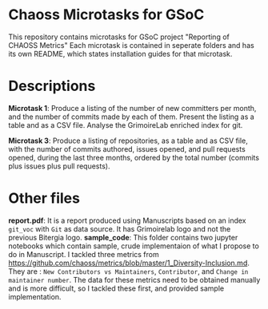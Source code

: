 # Chaoss Microtasks for GSoC
This repository contains microtasks for GSoC project "Reporting of CHAOSS Metrics"
Each microtask is contained in seperate folders and has its own README, which states installation guides for that microtask.

# Descriptions
**Microtask 1**: Produce a listing of the number of new committers per month, and the number of commits made by each of them. Present the listing as a table and as a CSV file. Analyse the GrimoireLab enriched index for git.

**Microtask 3**: Produce a listing of repositories, as a table and as CSV file, with the number of commits authored, issues opened, and pull requests opened, during the last three months, ordered by the total number (commits plus issues plus pull requests).

# Other files
**report.pdf**: It is a report produced using Manuscripts based on an index `git_voc` with `Git` as data source. It has Grimoirelab logo and not the previous Bitergia logo.
**sample_code**: This folder contains two jupyter notebooks which contain sample, crude implementaion of what I propose to do in Manuscript. I tackled three metrics from https://github.com/chaoss/metrics/blob/master/1_Diversity-Inclusion.md. They are : `New Contributors vs Maintainers`, `Contributor`, and `Change in maintainer number`. The data for these metrics need to be obtained manually and is more difficult, so I tackled these first, and provided sample implementation.
